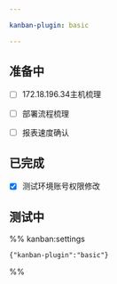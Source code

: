 ```yaml
---

kanban-plugin: basic

---
```


## 准备中

- [ ] 172.18.196.34主机梳理
- [ ] 部署流程梳理
- [ ] 报表速度确认


## 已完成

- [x] 测试环境账号权限修改


## 测试中





%% kanban:settings
```
{"kanban-plugin":"basic"}
```
%%